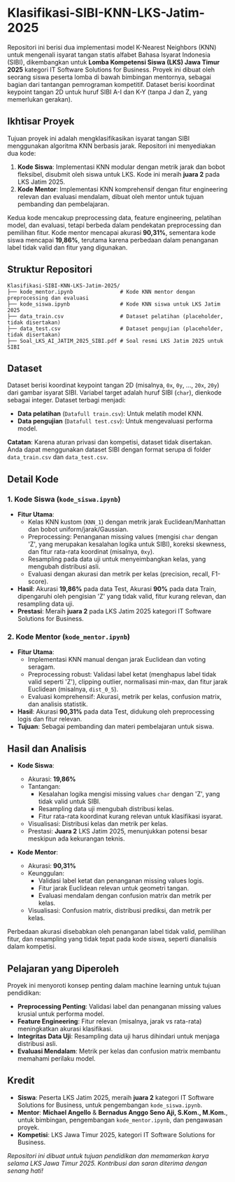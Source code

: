 # Klasifikasi-SIBI-KNN-LKS-Jatim-2025

Repositori ini berisi dua implementasi model K-Nearest Neighbors (KNN) untuk mengenali isyarat tangan statis alfabet Bahasa Isyarat Indonesia (SIBI), dikembangkan untuk **Lomba Kompetensi Siswa (LKS) Jawa Timur 2025** kategori IT Software Solutions for Business. Proyek ini dibuat oleh seorang siswa peserta lomba di bawah bimbingan mentornya, sebagai bagian dari tantangan pemrograman kompetitif. Dataset berisi koordinat keypoint tangan 2D untuk huruf SIBI A-I dan K-Y (tanpa J dan Z, yang memerlukan gerakan).

## Ikhtisar Proyek

Tujuan proyek ini adalah mengklasifikasikan isyarat tangan SIBI menggunakan algoritma KNN berbasis jarak. Repositori ini menyediakan dua kode:
1. **Kode Siswa**: Implementasi KNN modular dengan metrik jarak dan bobot fleksibel, disubmit oleh siswa untuk LKS. Kode ini meraih **juara 2** pada LKS Jatim 2025.
2. **Kode Mentor**: Implementasi KNN komprehensif dengan fitur engineering relevan dan evaluasi mendalam, dibuat oleh mentor untuk tujuan pembanding dan pembelajaran.

Kedua kode mencakup preprocessing data, feature engineering, pelatihan model, dan evaluasi, tetapi berbeda dalam pendekatan preprocessing dan pemilihan fitur. Kode mentor mencapai akurasi **90,31%**, sementara kode siswa mencapai **19,86%**, terutama karena perbedaan dalam penanganan label tidak valid dan fitur yang digunakan.

## Struktur Repositori

```
Klasifikasi-SIBI-KNN-LKS-Jatim-2025/
├── kode_mentor.ipynb               # Kode KNN mentor dengan preprocessing dan evaluasi
├── kode_siswa.ipynb                # Kode KNN siswa untuk LKS Jatim 2025
├── data_train.csv                  # Dataset pelatihan (placeholder, tidak disertakan)
├── data_test.csv                   # Dataset pengujian (placeholder, tidak disertakan)
├── Soal_LKS_AI_JATIM_2025_SIBI.pdf # Soal resmi LKS Jatim 2025 untuk SIBI
```

## Dataset

Dataset berisi koordinat keypoint tangan 2D (misalnya, `0x`, `0y`, ..., `20x`, `20y`) dari gambar isyarat SIBI. Variabel target adalah huruf SIBI (`char`), dienkode sebagai integer. Dataset terbagi menjadi:
- **Data pelatihan** (`Datafull train.csv`): Untuk melatih model KNN.
- **Data pengujian** (`Datafull test.csv`): Untuk mengevaluasi performa model.

**Catatan**: Karena aturan privasi dan kompetisi, dataset tidak disertakan. Anda dapat menggunakan dataset SIBI dengan format serupa di folder `data_train.csv` dan `data_test.csv`.

## Detail Kode

### 1. Kode Siswa (`kode_siswa.ipynb`)
- **Fitur Utama**:
  - Kelas KNN kustom (`KNN_1`) dengan metrik jarak Euclidean/Manhattan dan bobot uniform/jarak/Gaussian.
  - Preprocessing: Penanganan missing values (mengisi `char` dengan 'Z', yang merupakan kesalahan logika untuk SIBI), koreksi skewness, dan fitur rata-rata koordinat (misalnya, `0xy`).
  - Resampling pada data uji untuk menyeimbangkan kelas, yang mengubah distribusi asli.
  - Evaluasi dengan akurasi dan metrik per kelas (precision, recall, F1-score).
- **Hasil**: Akurasi **19,86%** pada data Test, Akurasi **90%** pada data Train, dipengaruhi oleh pengisian 'Z' yang tidak valid, fitur kurang relevan, dan resampling data uji.
- **Prestasi**: Meraih **juara 2** pada LKS Jatim 2025 kategori IT Software Solutions for Business.

### 2. Kode Mentor (`kode_mentor.ipynb`)
- **Fitur Utama**:
  - Implementasi KNN manual dengan jarak Euclidean dan voting seragam.
  - Preprocessing robust: Validasi label ketat (menghapus label tidak valid seperti 'Z'), clipping outlier, normalisasi min-max, dan fitur jarak Euclidean (misalnya, `dist_0_5`).
  - Evaluasi komprehensif: Akurasi, metrik per kelas, confusion matrix, dan analisis statistik.
- **Hasil**: Akurasi **90,31%** pada data Test, didukung oleh preprocessing logis dan fitur relevan.
- **Tujuan**: Sebagai pembanding dan materi pembelajaran untuk siswa.

## Hasil dan Analisis

- **Kode Siswa**:
  - Akurasi: **19,86%**
  - Tantangan:
    - Kesalahan logika mengisi missing values `char` dengan 'Z', yang tidak valid untuk SIBI.
    - Resampling data uji mengubah distribusi kelas.
    - Fitur rata-rata koordinat kurang relevan untuk klasifikasi isyarat.
  - Visualisasi: Distribusi kelas dan metrik per kelas.
  - Prestasi: **Juara 2** LKS Jatim 2025, menunjukkan potensi besar meskipun ada kekurangan teknis.

- **Kode Mentor**:
  - Akurasi: **90,31%**
  - Keunggulan:
    - Validasi label ketat dan penanganan missing values logis.
    - Fitur jarak Euclidean relevan untuk geometri tangan.
    - Evaluasi mendalam dengan confusion matrix dan metrik per kelas.
  - Visualisasi: Confusion matrix, distribusi prediksi, dan metrik per kelas.

Perbedaan akurasi disebabkan oleh penanganan label tidak valid, pemilihan fitur, dan resampling yang tidak tepat pada kode siswa, seperti dianalisis dalam kompetisi.

## Pelajaran yang Diperoleh

Proyek ini menyoroti konsep penting dalam machine learning untuk tujuan pendidikan:
- **Preprocessing Penting**: Validasi label dan penanganan missing values krusial untuk performa model.
- **Feature Engineering**: Fitur relevan (misalnya, jarak vs rata-rata) meningkatkan akurasi klasifikasi.
- **Integritas Data Uji**: Resampling data uji harus dihindari untuk menjaga distribusi asli.
- **Evaluasi Mendalam**: Metrik per kelas dan confusion matrix membantu memahami perilaku model.

## Kredit

- **Siswa**: Peserta LKS Jatim 2025, meraih **juara 2** kategori IT Software Solutions for Business, untuk pengembangan `kode_siswa.ipynb`.
- **Mentor**: **Michael Angello** & **Bernadus Anggo Seno Aji, S.Kom., M.Kom.**, untuk bimbingan, pengembangan `kode_mentor.ipynb`, dan pengawasan proyek.
- **Kompetisi**: LKS Jawa Timur 2025, kategori IT Software Solutions for Business.

*Repositori ini dibuat untuk tujuan pendidikan dan memamerkan karya selama LKS Jawa Timur 2025. Kontribusi dan saran diterima dengan senang hati!*
